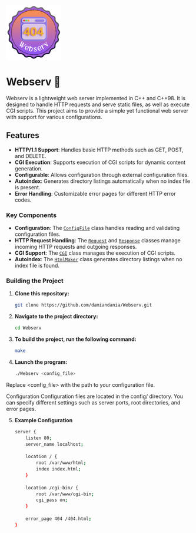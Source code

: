 <p>
<img src="https://github.com/damiandania/damiandania/blob/main/Pics/Webserv.png"
	alt="Project pic" width="150" height="150"/>
</p>

# Webserv 📡

Webserv is a lightweight web server implemented in C++ and C++98. It is designed to handle HTTP requests and serve static files, as well as execute CGI scripts. This project aims to provide a simple yet functional web server with support for various configurations.

## Features

- **HTTP/1.1 Support**: Handles basic HTTP methods such as GET, POST, and DELETE.
- **CGI Execution**: Supports execution of CGI scripts for dynamic content generation.
- **Configurable**: Allows configuration through external configuration files.
- **Autoindex**: Generates directory listings automatically when no index file is present.
- **Error Handling**: Customizable error pages for different HTTP error codes.

### Key Components

- **Configuration**: The [`ConfigFile`](command:_github.copilot.openSymbolInFile?%5B%7B%22scheme%22%3A%22file%22%2C%22authority%22%3A%22%22%2C%22path%22%3A%22%2FUsers%2Fdamiandania%2FGitFolder%2FWebserv%2Fincludes%2FConfigFile.hpp%22%2C%22query%22%3A%22%22%2C%22fragment%22%3A%22%22%7D%2C%22ConfigFile%22%5D "/Users/damiandania/GitFolder/Webserv/includes/ConfigFile.hpp") class handles reading and validating configuration files.
- **HTTP Request Handling**: The [`Request`](command:_github.copilot.openSymbolInFile?%5B%7B%22scheme%22%3A%22file%22%2C%22authority%22%3A%22%22%2C%22path%22%3A%22%2FUsers%2Fdamiandania%2FGitFolder%2FWebserv%2Fincludes%2FRequest.hpp%22%2C%22query%22%3A%22%22%2C%22fragment%22%3A%22%22%7D%2C%22Request%22%5D "/Users/damiandania/GitFolder/Webserv/includes/Request.hpp") and [`Response`](command:_github.copilot.openSymbolInFile?%5B%7B%22scheme%22%3A%22file%22%2C%22authority%22%3A%22%22%2C%22path%22%3A%22%2FUsers%2Fdamiandania%2FGitFolder%2FWebserv%2Fincludes%2FResponse.hpp%22%2C%22query%22%3A%22%22%2C%22fragment%22%3A%22%22%7D%2C%22Response%22%5D "/Users/damiandania/GitFolder/Webserv/includes/Response.hpp") classes manage incoming HTTP requests and outgoing responses.
- **CGI Support**: The [`CGI`](command:_github.copilot.openSymbolInFile?%5B%7B%22scheme%22%3A%22file%22%2C%22authority%22%3A%22%22%2C%22path%22%3A%22%2FUsers%2Fdamiandania%2FGitFolder%2FWebserv%2Fincludes%2FCGI.hpp%22%2C%22query%22%3A%22%22%2C%22fragment%22%3A%22%22%7D%2C%22CGI%22%5D "/Users/damiandania/GitFolder/Webserv/includes/CGI.hpp") class manages the execution of CGI scripts.
- **Autoindex**: The [`HtmlMaker`](command:_github.copilot.openSymbolInFile?%5B%7B%22scheme%22%3A%22file%22%2C%22authority%22%3A%22%22%2C%22path%22%3A%22%2FUsers%2Fdamiandania%2FGitFolder%2FWebserv%2Fincludes%2FHtmlMaker.hpp%22%2C%22query%22%3A%22%22%2C%22fragment%22%3A%22%22%7D%2C%22HtmlMaker%22%5D "/Users/damiandania/GitFolder/Webserv/includes/HtmlMaker.hpp") class generates directory listings when no index file is found.

### Building the Project

1. **Clone this repository:**
	```bash
	git clone https://github.com/damiandania/Webserv.git

2. **Navigate to the project directory:**
	```bash
	cd Webserv

3. **To build the project, run the following command:**
	```bash
	make

4. **Launch the program:**
	```bash
	./Webserv <config_file>

Replace <config_file> with the path to your configuration file.

Configuration
Configuration files are located in the config/ directory. You can specify different settings such as server ports, root directories, and error pages.

5. **Example Configuration**
	```bash
	server {
		listen 80;
		server_name localhost;

		location / {
			root /var/www/html;
			index index.html;
		}

		location /cgi-bin/ {
			root /var/www/cgi-bin;
			cgi_pass on;
		}

		error_page 404 /404.html;
	}
